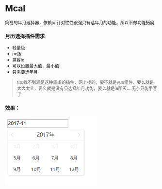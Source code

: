 # Mcal
简易的年月选择器，依赖jq,针对性性很强只有选年月的功能，所以不做功能拓展

### 月历选择插件需求
- 轻量级
- pc版
- 兼容ie
- 可以设置最大值，最小值
- 只需要选年月

> tip:找不到满足这种需求的插件，网上找的，要不就是vue组件，要么就是太大太全，要么就是没有只选择年月功能，要么就是ie团灭....无奈只能手写了
### 效果：

![image](https://github.com/jinghh/Mcal/blob/master/mcal.png)
